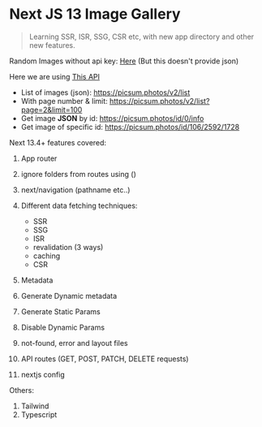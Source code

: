 # Next JS 13 Image Gallery

> Learning SSR, ISR, SSG, CSR etc, with new app directory and other new features.

Random Images without api key: [Here](https://allegra9.medium.com/unsplash-without-api-ab2dcdb503a0) (But this doesn't provide json)

Here we are using [This API](https://picsum.photos/)

- List of images (json): https://picsum.photos/v2/list
- With page number & limit: https://picsum.photos/v2/list?page=2&limit=100
- Get image **JSON** by id: https://picsum.photos/id/0/info
- Get image of specific id: https://picsum.photos/id/106/2592/1728

Next 13.4+ features covered:

1. App router
1. ignore folders from routes using ()
1. next/navigation (pathname etc..)
1. Different data fetching techniques:

   - SSR
   - SSG
   - ISR
   - revalidation (3 ways)
   - caching
   - CSR

1. Metadata
1. Generate Dynamic metadata
1. Generate Static Params
1. Disable Dynamic Params
1. not-found, error and layout files
1. API routes (GET, POST, PATCH, DELETE requests)
1. nextjs config

Others:

1. Tailwind
1. Typescript
